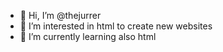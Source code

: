 - 👋 Hi, I’m @thejurrer
- 👀 I’m interested in html to create new websites
- 🌱 I’m currently learning also html


<!---
thejurrer/thejurrer is a ✨ special ✨ repository because its `README.md` (this file) appears on your GitHub profile.
You can click the Preview link to take a look at your changes.
--->
